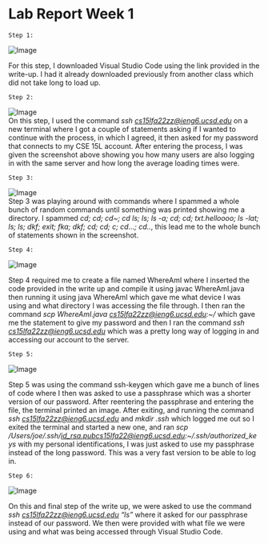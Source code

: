 # Lab Report Week 1

```
Step 1:
```

![Image](http://url/LABREPORTSSStep1.png)   


For this step, I downloaded Visual Studio Code using the link provided in the write-up. I had it already downloaded previously from another class which did not take long to load up. 

```
Step 2:
```

![Image](http://url/LABREPORTSSStep2.png)  
On this step, I used the command *ssh cs15lfa22zz@ieng6.ucsd.edu* on a new terminal where I got a couple of statements asking if I wanted to continue with the process, in which I agreed, it then asked for my password that connects to my CSE 15L account. After entering the process, I was given the screenshot above showing you how many users are also logging in with the same server and how long the average loading times were. 

```
Step 3: 
```

![Image](http://url/LABREPORTSSStep3.png)  
Step 3 was playing around with commands where I spammed a whole bunch of random commands until something was printed showing me a directory. I spammed *cd; cd; cd~; cd ls; ls; ls -a; cd; cd; txt.helloooo; ls -lat; ls; ls; dkf; exit; fka; dkf; cd; cd; c; cd…; cd..*, this lead me to the whole bunch of statements shown in the screenshot. 

```
Step 4:
```

![Image](http://url/LAB-REPORT-SS-Step-4.png)  

Step 4 required me to create a file named WhereAmI where I inserted the code provided in the write up and compile it using javac WhereAmI.java then running it using java WhereAmI which gave me what device I was using and what directory I was accessing the file through. I then ran the command *scp WhereAmI.java cs15lfa22zz@ieng6.ucsd.edu:~/* which gave me the statement to give my password and then I ran the command *ssh cs15lfa22zz@ieng6.ucsd.edu* which was a pretty long way of logging in and accessing our account to the server. 

```
Step 5:
```

![Image](http://url/LAB-REPORT-SS-Step-5.png)  

Step 5 was using the command ssh-keygen which gave me a bunch of lines of code where I then was asked to use a passphrase which was a shorter version of our password. After reentering the passphrase and entering the file, the terminal printed an image. After exiting, and running the command *ssh cs15lfa22zz@ieng6.ucsd.edu* and *mkdir .ssh* which logged me out so I exited the terminal and started a new one, and ran *scp /Users/joe/.ssh/id_rsa.pubcs15lfa22@ieng6.ucsd.edu:~/.ssh/authorized_keys* with my personal identifications, I was just asked to use my passphrase instead of the long password. This was a very fast version to be able to log in. 

```
Step 6:
```

![Image](http://url/LAB-REPORT-SS-Step-6.png)

On this and final step of the write up, we were asked to use the command *ssh cs15lfa22zz@ieng6.ucsd.edu “ls”* where it asked for our passphrase instead of our password. We then were provided with what file we were using and what was being accessed through Visual Studio Code.
